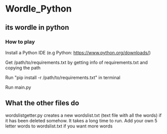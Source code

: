# Wordle_Python
## its wordle in python
### How to play
Install a Python IDE (e.g Python: https://www.python.org/downloads/)

Get /path/to/requirements.txt by getting info of requirements.txt and copying the path

Run "pip install -r /path/to/requirements.txt" in terminal

Run main.py


## What the other files do
wordslistgetter.py creates a new wordslist.txt (text file with all the words) if it has been deleted somehow. It takes a long time to run.
Add your own 5 letter words to wordslist.txt if you want more words

